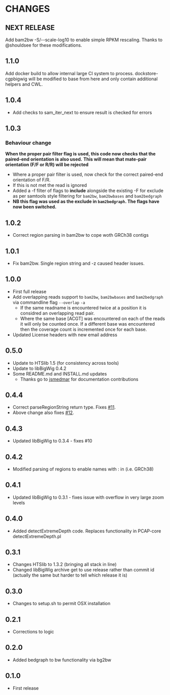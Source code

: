 # CHANGES

## NEXT RELEASE

Add bam2bw -S/--scale-log10 to enable simple RPKM rescaling.
Thanks to @shouldsee for these modifications.

## 1.1.0

Add docker build to allow internal large CI system to process. dockstore-cgpbigwig will
be modified to base from here and only contain additional helpers and CWL.

## 1.0.4

* Add checks to sam_iter_next to ensure result is checked for errors

## 1.0.3

### Behaviour change

**When the proper pair filter flag is used, this code now checks that the paired-end orientation is also used.**
**This will mean that mate-pair orientation (F/F or R/R) will be rejected**

* Where a proper pair filter is used, now check for the correct paired-end orientation of F/R.
* If this is not met the read is ignored
* Added a -f filter of flags to **include** alongside the existing -F for exclude as per samtools style filtering for `bam2bw`, `bam2bwbases` and `bam2bedgraph`
* **NB this flag was used as the exclude in `bam2bedgraph`. The flags have now been switched.**

## 1.0.2

* Correct region parsing in bam2bw to cope woth GRCh38 contigs

## 1.0.1

* Fix bam2bw. Single region string and -z caused header issues.

## 1.0.0

* First full release
* Add overlapping reads support to `bam2bw`, `bam2bwbases` and `bam2bedgraph` via commandline flag `--overlap` `-a`
  * If the same readname is encountered twice at a position it is considred an overlapping read pair.
  * Where the same base [ACGT] was encountered on each of the reads it will only be counted once. If a different base was encountered then the coverage count is incremented once for each base.
* Updated License headers with new email address

## 0.5.0

* Update to HTSlib 1.5 (for consistency across tools)
* Update to libBigWig 0.4.2
* Some README.md and INSTALL.md updates
  * Thanks go to [jsmedmar](https://github.com/jsmedmar) for documentation contributions

## 0.4.4

* Correct parseRegionString return type. Fixes [#11](https://github.com/cancerit/cgpBigWig/issues/11).
* Above change also fixes [#12](https://github.com/cancerit/cgpBigWig/issues/12).

## 0.4.3

* Updated libBigWig to 0.3.4 - fixes #10

## 0.4.2

* Modified parsing of regions to enable names with : in (i.e. GRCh38)

## 0.4.1

* Updated libBigWig to 0.3.1 - fixes issue with overflow in very large zoom levels

## 0.4.0

* Added detectExtremeDepth code. Replaces functionality in PCAP-core detectExtremeDepth.pl

## 0.3.1

* Changes HTSlib to 1.3.2 (bringing all stack in line)
* Changed libBigWig archive get to use release rather than commit id (actually the same but harder to tell which release it is)

## 0.3.0

* Changes to setup.sh to permit OSX installation

## 0.2.1
* Corrections to logic


## 0.2.0

* Added bedgraph to bw functionality via bg2bw

## 0.1.0

* First release
